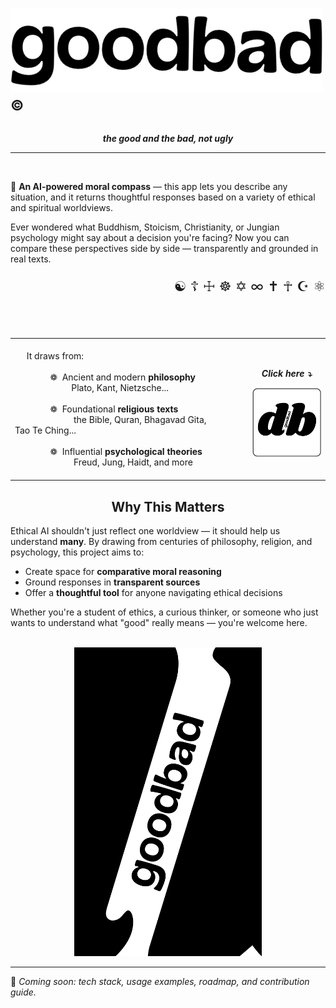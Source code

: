 # <img src="./logos/logo1.png" alt="Logo_vertical" width="500"/><sup>©</sup>
<p align="center">
  <em><strong>the good and the bad, not ugly</strong></em>
</p>

---
<br>

🧭 **An AI-powered moral compass** — this app lets you describe any situation, and it returns thoughtful responses based on a variety of ethical and spiritual worldviews.

Ever wondered what Buddhism, Stoicism, Christianity, or Jungian psychology might say about a decision you're facing? Now you can compare these perspectives side by side — transparently and grounded in real texts.

<p align="right" style="font-size: 22px;">
  ☯ ☦ ☩ ☸ ✡ ∞ ✝ ☥ ☪ ⚛
</p>



<table style="border-collapse: collapse; border: none; width: 100%;">
  <tr>
    <td style="border: none; padding-right: 50px;">
      <br>
      &nbsp;&nbsp;&nbsp;&nbsp;&nbsp;It draws from:<br><br>
      &nbsp;&nbsp;&nbsp;&nbsp;&nbsp;&nbsp;&nbsp;&nbsp;&nbsp;&nbsp;&nbsp;&nbsp;&nbsp;&nbsp;&nbsp;❁&nbsp;    Ancient and modern <b>philosophy</b><br>&nbsp;&nbsp;&nbsp;&nbsp;&nbsp;&nbsp;&nbsp;&nbsp;&nbsp;&nbsp;&nbsp;&nbsp;&nbsp;&nbsp;&nbsp;&nbsp;&nbsp;&nbsp;&nbsp;&nbsp;&nbsp;&nbsp;&nbsp; Plato, Kant, Nietzsche...<br><br>
      &nbsp;&nbsp;&nbsp;&nbsp;&nbsp;&nbsp;&nbsp;&nbsp;&nbsp;&nbsp;&nbsp;&nbsp;&nbsp;&nbsp;&nbsp;❁&nbsp;   Foundational <b>religious texts</b><br>&nbsp;&nbsp;&nbsp;&nbsp;&nbsp;&nbsp;&nbsp;&nbsp;&nbsp;&nbsp;&nbsp;&nbsp;&nbsp;&nbsp;&nbsp;&nbsp;&nbsp;&nbsp;&nbsp;&nbsp;&nbsp;&nbsp;&nbsp;&nbsp; the Bible, Quran, Bhagavad Gita, Tao Te Ching...&nbsp;&nbsp;&nbsp;&nbsp;&nbsp;&nbsp;&nbsp;&nbsp;&nbsp;&nbsp;&nbsp;&nbsp;&nbsp;&nbsp;&nbsp;&nbsp;&nbsp;&nbsp;&nbsp;&nbsp;&nbsp;&nbsp;&nbsp;&nbsp;&nbsp;&nbsp;&nbsp;&nbsp;&nbsp;<br><br>
      &nbsp;&nbsp;&nbsp;&nbsp;&nbsp;&nbsp;&nbsp;&nbsp;&nbsp;&nbsp;&nbsp;&nbsp;&nbsp;&nbsp;&nbsp;❁&nbsp;   Influential <b>psychological theories</b><br>&nbsp;&nbsp;&nbsp;&nbsp;&nbsp;&nbsp;&nbsp;&nbsp;&nbsp;&nbsp;&nbsp;&nbsp;&nbsp;&nbsp;&nbsp;&nbsp;&nbsp;&nbsp;&nbsp;&nbsp;&nbsp;&nbsp;&nbsp;&nbsp;&nbsp;Freud, Jung, Haidt, and more
      <br><br>
    </td>
    <br><br>
    <td style="text-align: center;">
       <p align="center">
  <em><strong>Click here ⤵</strong></em>
</p>
      <img src="./logos/logo.png" alt="Logo" width="200"/>
    </td>
  </tr>
</table>

<h2 align="center">Why This Matters</h2>

Ethical AI shouldn't just reflect one worldview — it should help us understand **many**. By drawing from centuries of philosophy, religion, and psychology, this project aims to:

- Create space for **comparative moral reasoning**
- Ground responses in **transparent sources**
- Offer a **thoughtful tool** for anyone navigating ethical decisions

Whether you're a student of ethics, a curious thinker, or someone who just wants to understand what "good" really means — you're welcome here.<br><br>

<p align="center">
  <img src="./logos/logo2.png" alt="Logo" width="300"/>
</p>


---

🔧 *Coming soon: tech stack, usage examples, roadmap, and contribution guide.*

